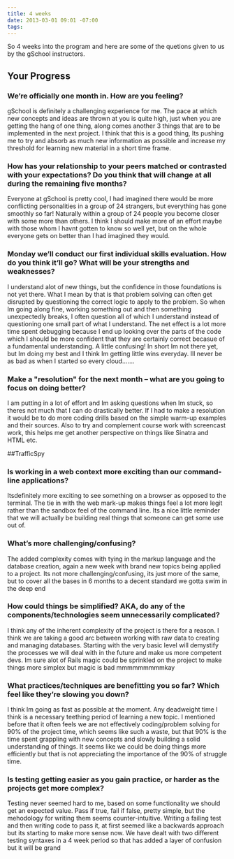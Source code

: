 ```yaml
---
title: 4 weeks
date: 2013-03-01 09:01 -07:00
tags:
---
```


So 4 weeks into the program and here are some of the quetions given to us by the gSchool instructors.

## Your Progress

### We’re officially one month in. How are you feeling?

gSchool is definitely a challenging experience for me. The pace at which new concepts and ideas are thrown at you is quite high, just when you are getting the hang of one thing, along comes another 3 things that are to be implemented in the next project. I think that this is a good thing, Its pushing me to try and absorb as much new information as possible and increase my threshold for learning new material in a short time frame.

### How has your relationship to your peers matched or contrasted with your expectations? Do you think that will change at all during the remaining five months?

Everyone at gSchool is pretty cool, I had imagined there would be more conflicting personalities in a  group of 24 strangers, but everything has gone smoothly so far! Naturally within a group of 24 people you become closer with some more than others. I think I should make more of an effort maybe with those whom I havnt gotten to know so well yet, but on the whole everyone gets on better than I had imagined they would.

### Monday we’ll conduct our first individual skills evaluation. How do you think it’ll go? What will be your strengths and weaknesses?

I understand alot of new things, but the confidence in those foundations is not yet there. What I mean by that is that problem solving can often get disrupted by questioning the correct logic to apply to the problem. So when Im going along fine, working something out and then something unexpectedly breaks, I often question all of which I understand instead of questioning one small part of what I understand. The net effect is a lot more time spent debugging because I end up looking over the parts of the code which I should be more confident that they are certainly correct becasue of a fundamental understanding. A little confusing! In short Im not there yet, but Im doing my best and I think Im getting little wins everyday. Ill never be as bad as when I started so every cloud.......

### Make a "resolution" for the next month – what are you going to focus on doing better?

I am putting in a lot of effort and Im asking questions when Im stuck, so theres not much that I can do drastically better. If I had to make a resolution it would be to do more coding drills based on the simple warm-up examples and their sources. Also to try and complement course work with screencast work, this helps me get another perspective on things like Sinatra and HTML etc.

##TrafficSpy

### Is working in a web context more exciting than our command-line applications?

Itsdefinitely more exciting to see something on a browser as opposed to the terminal. The tie in with the web mark-up makes things feel a lot more legit rather than the sandbox feel of the command line. Its a nice little reminder that we will actually be building real things that someone can get some use out of.

### What’s more challenging/confusing?

The added complexity comes with tying in the markup language and the database creation, again a new week with brand new topics being applied to a project. Its not more challenging/confusing, its just more of the same, but to cover all the bases in 6 months to a decent standard we gotta swim in the deep end

### How could things be simplified? AKA, do any of the components/technologies seem unnecessarily complicated?

I think any of the inherent complexity of the project is there for a reason. I think we are taking a good arc between working with raw data to creating and managing databases. Starting with the very basic level will demystify the processes we will deal with in the future and make us more competent devs. Im sure alot of Rails magic could be sprinkled on the project to make things more simplex but magic is bad mmmmmmmmmkay

### What practices/techniques are benefitting you so far? Which feel like they’re slowing you down?

I think Im going as fast as possible at the moment. Any deadweight time I think is a necessary teething period of learning a new topic. I mentioned before that it often feels we are not effectively coding/problem solving for 90% of the project time, which seems like such a waste, but that 90% is the time spent grappling with new concepts and slowly building a solid understanding of things. It seems like we could be doing things more efficiently but that is not appreciating the importance of the 90% of struggle time.

### Is testing getting easier as you gain practice, or harder as the projects get more complex?

Testing never seemed hard to me, based on some functionality we should get an expected value. Pass if true, fail if false, pretty simple, but the mehodology for writing them seems counter-intuitive. Writing a failing test and then writing code to pass it, at first seemed like a backwards approach but its starting to make more sense now. We have dealt with two different testing syntaxes in a 4 week period so that has added a layer of confusion but it will be grand